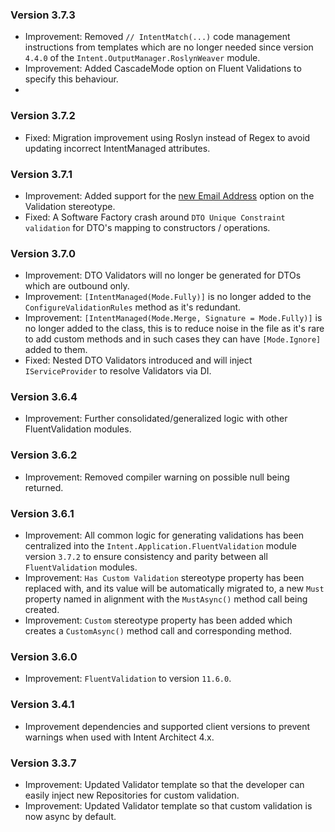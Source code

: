 ### Version 3.7.3

- Improvement: Removed `// IntentMatch(...)` code management instructions from templates which are no longer needed since version `4.4.0` of the `Intent.OutputManager.RoslynWeaver` module.
- Improvement: Added CascadeMode option on Fluent Validations to specify this behaviour.
- 
### Version 3.7.2

- Fixed: Migration improvement using Roslyn instead of Regex to avoid updating incorrect IntentManaged attributes. 

### Version 3.7.1

- Improvement: Added support for the [new Email Address](https://github.com/IntentArchitect/Intent.Modules.NET/blob/development/Modules/Intent.Modules.Application.FluentValidation/release-notes.md#version-383) option on the Validation stereotype.
- Fixed: A Software Factory crash around `DTO Unique Constraint validation` for DTO's mapping to constructors / operations.

### Version 3.7.0

- Improvement: DTO Validators will no longer be generated for DTOs which are outbound only.
- Improvement: `[IntentManaged(Mode.Fully)]` is no longer added to the `ConfigureValidationRules` method as it's redundant.
- Improvement: `[IntentManaged(Mode.Merge, Signature = Mode.Fully)]` is no longer added to the class, this is to reduce noise in the file as it's rare to add custom methods and in such cases they can have `[Mode.Ignore]` added to them.
- Fixed: Nested DTO Validators introduced and will inject `IServiceProvider` to resolve Validators via DI.

### Version 3.6.4

- Improvement: Further consolidated/generalized logic with other FluentValidation modules.

### Version 3.6.2

- Improvement: Removed compiler warning on possible null being returned.

### Version 3.6.1

- Improvement: All common logic for generating validations has been centralized into the `Intent.Application.FluentValidation` module version `3.7.2` to ensure consistency and parity between all `FluentValidation` modules.
- Improvement: `Has Custom Validation` stereotype property has been replaced with, and its value will be automatically migrated to, a new `Must` property named in alignment with the `MustAsync()` method call being created.
- Improvement: `Custom` stereotype property has been added which creates a `CustomAsync()` method call and corresponding method.

### Version 3.6.0

- Improvement: `FluentValidation` to version `11.6.0`.

### Version 3.4.1

- Improvement dependencies and supported client versions to prevent warnings when used with Intent Architect 4.x.

### Version 3.3.7

- Improvement: Updated Validator template so that the developer can easily inject new Repositories for custom validation.
- Improvement: Updated Validator template so that custom validation is now async by default.